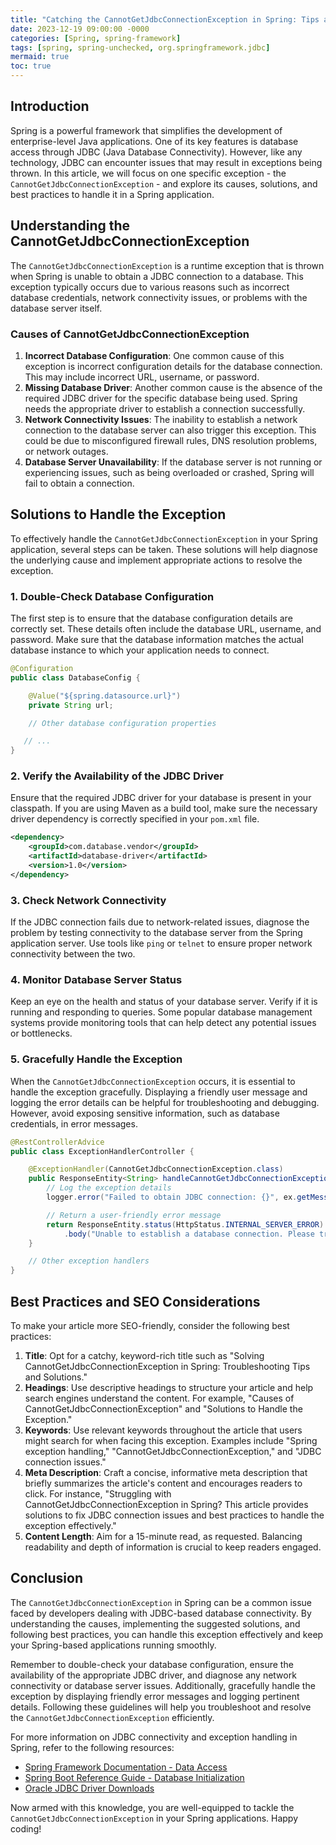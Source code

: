 ```yaml
---
title: "Catching the CannotGetJdbcConnectionException in Spring: Tips and Solutions"
date: 2023-12-19 09:00:00 -0000
categories: [Spring, spring-framework]
tags: [spring, spring-unchecked, org.springframework.jdbc]
mermaid: true
toc: true
---
```



## Introduction

Spring is a powerful framework that simplifies the development of enterprise-level Java applications. One of its key features is database access through JDBC (Java Database Connectivity). However, like any technology, JDBC can encounter issues that may result in exceptions being thrown. In this article, we will focus on one specific exception - the `CannotGetJdbcConnectionException` - and explore its causes, solutions, and best practices to handle it in a Spring application.

## Understanding the CannotGetJdbcConnectionException

The `CannotGetJdbcConnectionException` is a runtime exception that is thrown when Spring is unable to obtain a JDBC connection to a database. This exception typically occurs due to various reasons such as incorrect database credentials, network connectivity issues, or problems with the database server itself.

### Causes of CannotGetJdbcConnectionException

1. **Incorrect Database Configuration**: One common cause of this exception is incorrect configuration details for the database connection. This may include incorrect URL, username, or password.
2. **Missing Database Driver**: Another common cause is the absence of the required JDBC driver for the specific database being used. Spring needs the appropriate driver to establish a connection successfully.
3. **Network Connectivity Issues**: The inability to establish a network connection to the database server can also trigger this exception. This could be due to misconfigured firewall rules, DNS resolution problems, or network outages.
4. **Database Server Unavailability**: If the database server is not running or experiencing issues, such as being overloaded or crashed, Spring will fail to obtain a connection.

## Solutions to Handle the Exception

To effectively handle the `CannotGetJdbcConnectionException` in your Spring application, several steps can be taken. These solutions will help diagnose the underlying cause and implement appropriate actions to resolve the exception.

### 1. Double-Check Database Configuration

The first step is to ensure that the database configuration details are correctly set. These details often include the database URL, username, and password. Make sure that the database information matches the actual database instance to which your application needs to connect.

```java
@Configuration
public class DatabaseConfig {

    @Value("${spring.datasource.url}")
    private String url;

    // Other database configuration properties

   // ...
}
```

### 2. Verify the Availability of the JDBC Driver

Ensure that the required JDBC driver for your database is present in your classpath. If you are using Maven as a build tool, make sure the necessary driver dependency is correctly specified in your `pom.xml` file.

```xml
<dependency>
    <groupId>com.database.vendor</groupId>
    <artifactId>database-driver</artifactId>
    <version>1.0</version>
</dependency>
```

### 3. Check Network Connectivity

If the JDBC connection fails due to network-related issues, diagnose the problem by testing connectivity to the database server from the Spring application server. Use tools like `ping` or `telnet` to ensure proper network connectivity between the two.

### 4. Monitor Database Server Status

Keep an eye on the health and status of your database server. Verify if it is running and responding to queries. Some popular database management systems provide monitoring tools that can help detect any potential issues or bottlenecks.

### 5. Gracefully Handle the Exception

When the `CannotGetJdbcConnectionException` occurs, it is essential to handle the exception gracefully. Displaying a friendly user message and logging the error details can be helpful for troubleshooting and debugging. However, avoid exposing sensitive information, such as database credentials, in error messages.

```java
@RestControllerAdvice
public class ExceptionHandlerController {

    @ExceptionHandler(CannotGetJdbcConnectionException.class)
    public ResponseEntity<String> handleCannotGetJdbcConnectionException(CannotGetJdbcConnectionException ex) {
        // Log the exception details
        logger.error("Failed to obtain JDBC connection: {}", ex.getMessage());

        // Return a user-friendly error message
        return ResponseEntity.status(HttpStatus.INTERNAL_SERVER_ERROR)
            .body("Unable to establish a database connection. Please try again later.");
    }

    // Other exception handlers
}
```

## Best Practices and SEO Considerations

To make your article more SEO-friendly, consider the following best practices:

1. **Title**: Opt for a catchy, keyword-rich title such as "Solving CannotGetJdbcConnectionException in Spring: Troubleshooting Tips and Solutions."
2. **Headings**: Use descriptive headings to structure your article and help search engines understand the content. For example, "Causes of CannotGetJdbcConnectionException" and "Solutions to Handle the Exception."
3. **Keywords**: Use relevant keywords throughout the article that users might search for when facing this exception. Examples include "Spring exception handling," "CannotGetJdbcConnectionException," and "JDBC connection issues."
4. **Meta Description**: Craft a concise, informative meta description that briefly summarizes the article's content and encourages readers to click. For instance, "Struggling with CannotGetJdbcConnectionException in Spring? This article provides solutions to fix JDBC connection issues and best practices to handle the exception effectively."
5. **Content Length**: Aim for a 15-minute read, as requested. Balancing readability and depth of information is crucial to keep readers engaged.

## Conclusion

The `CannotGetJdbcConnectionException` in Spring can be a common issue faced by developers dealing with JDBC-based database connectivity. By understanding the causes, implementing the suggested solutions, and following best practices, you can handle this exception effectively and keep your Spring-based applications running smoothly.

Remember to double-check your database configuration, ensure the availability of the appropriate JDBC driver, and diagnose any network connectivity or database server issues. Additionally, gracefully handle the exception by displaying friendly error messages and logging pertinent details. Following these guidelines will help you troubleshoot and resolve the `CannotGetJdbcConnectionException` efficiently.

For more information on JDBC connectivity and exception handling in Spring, refer to the following resources:

- [Spring Framework Documentation - Data Access](https://docs.spring.io/spring-framework/docs/current/reference/html/data-access.html)
- [Spring Boot Reference Guide - Database Initialization](https://docs.spring.io/spring-boot/docs/current/reference/htmlsingle/#boot-features-sql-database-initialization)
- [Oracle JDBC Driver Downloads](https://www.oracle.com/database/technologies/appdev/jdbc-downloads.html)

Now armed with this knowledge, you are well-equipped to tackle the `CannotGetJdbcConnectionException` in your Spring applications. Happy coding!
